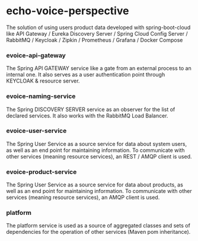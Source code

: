 # echo-voice-perspective

The solution of using users product data developed with spring-boot-cloud
like API Gateway / Eureka Discovery Server / Spring Cloud Config Server / RabbitMQ / Keycloak / Zipkin / Prometheus / Grafana / Docker Compose

### evoice-api-gateway

The Spring API GATEWAY service like a gate from an external process to an internal one.
It also serves as a user authentication point through KEYCLOAK & resource server.

### evoice-naming-service

The Spring DISCOVERY SERVER service as an observer for the list of declared services.
It also works with the RabbitMQ Load Balancer.

### evoice-user-service

The Spring User Service as a source service for data about system users,
as well as an end point for maintaining information.
To communicate with other services (meaning resource services), an REST / AMQP client is used.

### evoice-product-service

The Spring User Service as a source service for data about products,
as well as an end point for maintaining information.
To communicate with other services (meaning resource services), an AMQP client is used.

### platform

The platform service is used as a source of aggregated classes
and sets of dependencies for the operation of other services (Maven pom inheritance).
